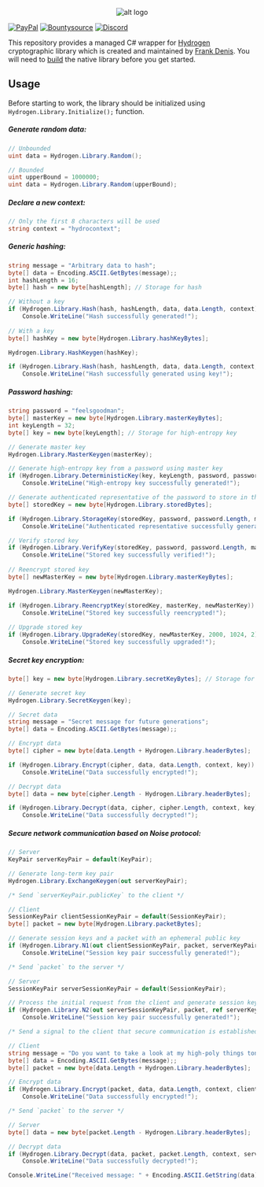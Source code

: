 <p align="center"> 
  <img src="https://i.imgur.com/VsCHqUk.png" alt="alt logo">
</p>

[![PayPal](https://drive.google.com/uc?id=1OQrtNBVJehNVxgPf6T6yX1wIysz1ElLR)](https://www.paypal.me/nxrighthere) [![Bountysource](https://drive.google.com/uc?id=19QRobscL8Ir2RL489IbVjcw3fULfWS_Q)](https://salt.bountysource.com/checkout/amount?team=nxrighthere) [![Discord](https://discordapp.com/api/guilds/515987760281288707/embed.png)](https://discord.gg/ceaWXVw)

This repository provides a managed C# wrapper for [Hydrogen](https://github.com/jedisct1/libhydrogen) cryptographic library which is created and maintained by [Frank Denis](https://github.com/jedisct1). You will need to [build](https://github.com/jedisct1/libhydrogen/wiki/Installation#downloading-the-source-code) the native library before you get started.

Usage
--------
Before starting to work, the library should be initialized using `Hydrogen.Library.Initialize();` function.

##### Generate random data:
```c#
// Unbounded
uint data = Hydrogen.Library.Random();

// Bounded
uint upperBound = 1000000;
uint data = Hydrogen.Library.Random(upperBound);
```

##### Declare a new context:
```c#
// Only the first 8 characters will be used
string context = "hydrocontext";
```

##### Generic hashing:
```c#
string message = "Arbitrary data to hash";
byte[] data = Encoding.ASCII.GetBytes(message);;
int hashLength = 16;
byte[] hash = new byte[hashLength]; // Storage for hash

// Without a key
if (Hydrogen.Library.Hash(hash, hashLength, data, data.Length, context))
	Console.WriteLine("Hash successfully generated!");
  
// With a key
byte[] hashKey = new byte[Hydrogen.Library.hashKeyBytes];

Hydrogen.Library.HashKeygen(hashKey);

if (Hydrogen.Library.Hash(hash, hashLength, data, data.Length, context, hashKey))
	Console.WriteLine("Hash successfully generated using key!");
```

##### Password hashing:
```c#
string password = "feelsgoodman";
byte[] masterKey = new byte[Hydrogen.Library.masterKeyBytes];
int keyLength = 32;
byte[] key = new byte[keyLength]; // Storage for high-entropy key

// Generate master key
Hydrogen.Library.MasterKeygen(masterKey);

// Generate high-entropy key from a password using master key
if (Hydrogen.Library.DeterministicKey(key, keyLength, password, password.Length, context, masterKey, 1000, 1024, 1))
	Console.WriteLine("High-entropy key successfully generated!");

// Generate authenticated representative of the password to store in the database
byte[] storedKey = new byte[Hydrogen.Library.storedBytes];

if (Hydrogen.Library.StorageKey(storedKey, password, password.Length, masterKey, 1000, 1024, 1))
	Console.WriteLine("Authenticated representative successfully generated!");

// Verify stored key
if (Hydrogen.Library.VerifyKey(storedKey, password, password.Length, masterKey, 1000, 1024, 1))
	Console.WriteLine("Stored key successfully verified!");
  
// Reencrypt stored key
byte[] newMasterKey = new byte[Hydrogen.Library.masterKeyBytes];

Hydrogen.Library.MasterKeygen(newMasterKey);

if (Hydrogen.Library.ReencryptKey(storedKey, masterKey, newMasterKey))
	Console.WriteLine("Stored key successfully reencrypted!");
  
// Upgrade stored key
if (Hydrogen.Library.UpgradeKey(storedKey, newMasterKey, 2000, 1024, 2))
	Console.WriteLine("Stored key successfully upgraded!");
```

##### Secret key encryption:
```c#
byte[] key = new byte[Hydrogen.Library.secretKeyBytes]; // Storage for secret key

// Generate secret key
Hydrogen.Library.SecretKeygen(key);

// Secret data
string message = "Secret message for future generations";
byte[] data = Encoding.ASCII.GetBytes(message);;

// Encrypt data
byte[] cipher = new byte[data.Length + Hydrogen.Library.headerBytes];

if (Hydrogen.Library.Encrypt(cipher, data, data.Length, context, key))
	Console.WriteLine("Data successfully encrypted!");

// Decrypt data
byte[] data = new byte[cipher.Length - Hydrogen.Library.headerBytes];

if (Hydrogen.Library.Decrypt(data, cipher, cipher.Length, context, key))
	Console.WriteLine("Data successfully decrypted!");
```

##### Secure network communication based on Noise protocol:
```c#
// Server
KeyPair serverKeyPair = default(KeyPair);

// Generate long-term key pair
Hydrogen.Library.ExchangeKeygen(out serverKeyPair);

/* Send `serverKeyPair.publicKey` to the client */

// Client
SessionKeyPair clientSessionKeyPair = default(SessionKeyPair);
byte[] packet = new byte[Hydrogen.Library.packetBytes];

// Generate session keys and a packet with an ephemeral public key
if (Hydrogen.Library.N1(out clientSessionKeyPair, packet, serverKeyPair.publicKey)))
	Console.WriteLine("Session key pair successfully generated!");

/* Send `packet` to the server */

// Server
SessionKeyPair serverSessionKeyPair = default(SessionKeyPair);

// Process the initial request from the client and generate session keys
if (Hydrogen.Library.N2(out serverSessionKeyPair, packet, ref serverKeyPair))
	Console.WriteLine("Session key pair successfully generated!");

/* Send a signal to the client that secure communication is established */

// Client
string message = "Do you want to take a look at my high-poly things tonight?";
byte[] data = Encoding.ASCII.GetBytes(message);;
byte[] packet = new byte[data.Length + Hydrogen.Library.headerBytes];

// Encrypt data
if (Hydrogen.Library.Encrypt(packet, data, data.Length, context, clientSessionKeyPair.sendKey))
	Console.WriteLine("Data successfully encrypted!");

/* Send `packet` to the server */

// Server
byte[] data = new byte[packet.Length - Hydrogen.Library.headerBytes];

// Decrypt data
if (Hydrogen.Library.Decrypt(data, packet, packet.Length, context, serverSessionKeyPair.receiveKey))
	Console.WriteLine("Data successfully decrypted!");

Console.WriteLine("Received message: " + Encoding.ASCII.GetString(data));
```
